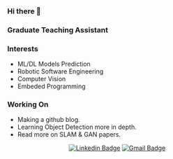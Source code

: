 ### Hi there 👋

### Graduate Teaching Assistant

### Interests
- ML/DL Models Prediction
- Robotic Software Engineering
- Computer Vision
- Embeded Programming

### Working On
- Making a github blog.
- Learning Object Detection more in depth.
- Read more on SLAM & GAN papers.

<div align=center>

[![Linkedin Badge](https://img.shields.io/badge/-LinkedIn-blue?style=flat-square&logo=Linkedin&logoColor=white&link=https://https://www.linkedin.com/in/seungho-jang-41b3b9145/)](https://https://www.linkedin.com/in/seungho-jang-41b3b9145/) 
[![Gmail Badge](https://img.shields.io/badge/-Gmail-d14836?style=flat-square&logo=Gmail&logoColor=white&link=mailto:snugyun01@gmail.com)](mailto:sjang1594@gmail.com)
</div>
